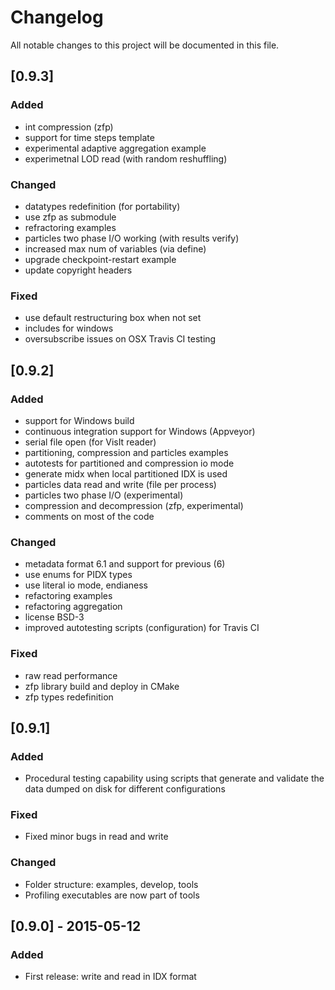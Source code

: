 # Changelog
All notable changes to this project will be documented in this file.

## [0.9.3]
### Added
- int compression (zfp)
- support for time steps template
- experimental adaptive aggregation example
- experimetnal LOD read (with random reshuffling)

### Changed
- datatypes redefinition (for portability)
- use zfp as submodule
- refractoring examples
- particles two phase I/O working (with results verify)
- increased max num of variables (via define)
- upgrade checkpoint-restart example
- update copyright headers

### Fixed
- use default restructuring box when not set
- includes for windows
- oversubscribe issues on OSX Travis CI testing

## [0.9.2]
### Added
- support for Windows build
- continuous integration support for Windows (Appveyor)
- serial file open (for VisIt reader)
- partitioning, compression and particles examples
- autotests for partitioned and compression io mode
- generate midx when local partitioned IDX is used
- particles data read and write (file per process)
- particles two phase I/O (experimental)
- compression and decompression (zfp, experimental)
- comments on most of the code

### Changed
- metadata format 6.1 and support for previous (6)
- use enums for PIDX types
- use literal io mode, endianess
- refactoring examples 
- refactoring aggregation
- license BSD-3
- improved autotesting scripts (configuration) for Travis CI

### Fixed
- raw read performance
- zfp library build and deploy in CMake 
- zfp types redefinition

## [0.9.1]
### Added
- Procedural testing capability using scripts
that generate and validate the data dumped on disk
for different configurations

### Fixed
- Fixed minor bugs in read and write

### Changed
- Folder structure: examples, develop, tools
- Profiling executables are now part of tools

## [0.9.0] - 2015-05-12
### Added
- First release: write and read in IDX format
